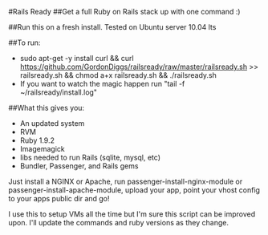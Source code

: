 #Rails Ready
##Get a full Ruby on Rails stack up with one command :)

##Run this on a fresh install. Tested on Ubuntu server 10.04 lts

##To run:
  * sudo apt-get -y install curl && curl https://github.com/GordonDiggs/railsready/raw/master/railsready.sh >> railsready.sh && chmod a+x railsready.sh && ./railsready.sh
  * If you want to watch the magic happen run "tail -f ~/railsready/install.log"

##What this gives you:

  * An updated system
  * RVM
  * Ruby 1.9.2
  * Imagemagick
  * libs needed to run Rails (sqlite, mysql, etc)
  * Bundler, Passenger, and Rails gems

Just install a NGINX or Apache, run passenger-install-nginx-module or passenger-install-apache-module, upload your app, point your vhost config to your apps public dir and go!

I use this to setup VMs all the time but I'm sure this script can be improved upon. I'll update the commands and ruby versions as they change.
